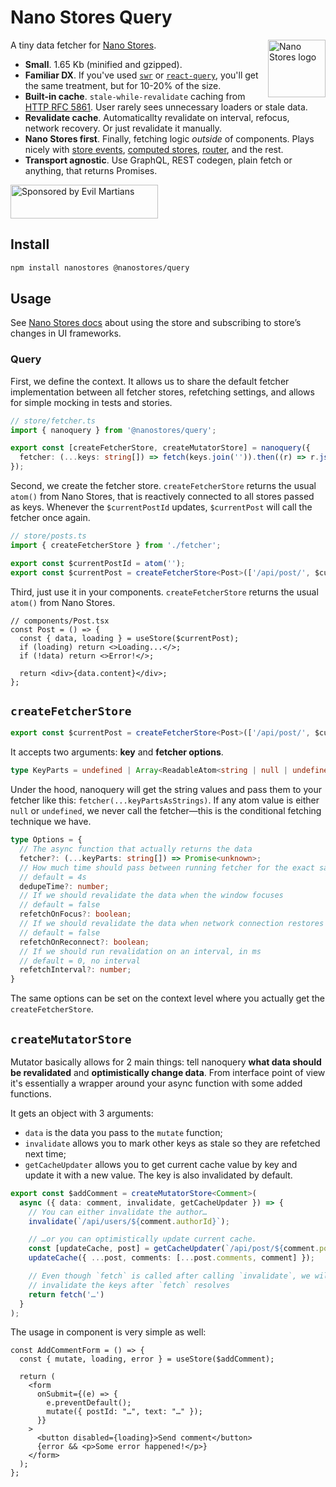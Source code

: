 # Nano Stores Query

<img align="right" width="92" height="92" title="Nano Stores logo"
     src="https://nanostores.github.io/nanostores/logo.svg">

A tiny data fetcher for [Nano Stores](https://github.com/nanostores/nanostores).

- **Small**. 1.65 Kb (minified and gzipped).
- **Familiar DX**. If you've used [`swr`](https://swr.vercel.app/) or
[`react-query`](https://react-query-v3.tanstack.com/), you'll get the same treatment,
but for 10-20% of the size.
- **Built-in cache**. `stale-while-revalidate` caching from 
[HTTP RFC 5861](https://tools.ietf.org/html/rfc5861). User rarely sees unnecessary
loaders or stale data.
- **Revalidate cache**. Automaticallty revalidate on interval, refocus, network 
recovery. Or just revalidate it manually.
- **Nano Stores first**. Finally, fetching logic *outside* of components. Plays nicely
with [store events](https://github.com/nanostores/nanostores#store-events),
[computed stores](https://github.com/nanostores/nanostores#computed-stores),
[router](https://github.com/nanostores/router), and the rest.
- **Transport agnostic**. Use GraphQL, REST codegen, plain fetch or anything,
that returns Promises.

<a href="https://evilmartians.com/?utm_source=nanostores-query">
  <img src="https://evilmartians.com/badges/sponsored-by-evil-martians.svg"
       alt="Sponsored by Evil Martians" width="236" height="54">
</a>

## Install

```sh
npm install nanostores @nanostores/query
```

## Usage

See [Nano Stores docs](https://github.com/nanostores/nanostores#guide)
about using the store and subscribing to store’s changes in UI frameworks.

### Query

First, we define the context. It allows us to share the default fetcher
implementation between all fetcher stores, refetching settings, and allows for
simple mocking in tests and stories.

```ts
// store/fetcher.ts
import { nanoquery } from '@nanostores/query';

export const [createFetcherStore, createMutatorStore] = nanoquery({
  fetcher: (...keys: string[]) => fetch(keys.join('')).then((r) => r.json()),
});
```

Second, we create the fetcher store. `createFetcherStore` returns the usual `atom()`
from Nano Stores, that is reactively connected to all stores passed as keys. Whenever
the `$currentPostId` updates, `$currentPost` will call the fetcher once again.

```ts
// store/posts.ts
import { createFetcherStore } from './fetcher';

export const $currentPostId = atom('');
export const $currentPost = createFetcherStore<Post>(['/api/post/', $currentPostId]);
```

Third, just use it in your components. `createFetcherStore` returns the usual
`atom()` from Nano Stores.

```tsx
// components/Post.tsx
const Post = () => {
  const { data, loading } = useStore($currentPost);
  if (loading) return <>Loading...</>;
  if (!data) return <>Error!</>;

  return <div>{data.content}</div>;
};

```

## `createFetcherStore`

```ts
export const $currentPost = createFetcherStore<Post>(['/api/post/', $currentPostId]);
```

It accepts two arguments: **key** and **fetcher options**.

```ts
type KeyParts = undefined | Array<ReadableAtom<string | null | undefined> | string>
```

Under the hood, nanoquery will get the string values and pass them to your fetcher
like this: `fetcher(...keyPartsAsStrings)`. If any atom value is either `null` or
`undefined`, we never call the fetcher—this is the conditional fetching technique we
have.

```ts
type Options = {
  // The async function that actually returns the data
  fetcher?: (...keyParts: string[]) => Promise<unknown>;
  // How much time should pass between running fetcher for the exact same key parts
  // default = 4s
  dedupeTime?: number;
  // If we should revalidate the data when the window focuses
  // default = false
  refetchOnFocus?: boolean;
  // If we should revalidate the data when network connection restores
  // default = false
  refetchOnReconnect?: boolean;
  // If we should run revalidation on an interval, in ms
  // default = 0, no interval
  refetchInterval?: number;
}
```

The same options can be set on the context level where you actually get the
`createFetcherStore`.

## `createMutatorStore`

Mutator basically allows for 2 main things: tell nanoquery **what data should be
revalidated** and **optimistically change data**. From interface point of view it's
essentially a wrapper around your async function with some added functions.

It gets an object with 3 arguments:

- `data` is the data you pass to the `mutate` function;
- `invalidate` allows you to mark other keys as stale so they are refetched next time;
- `getCacheUpdater` allows you to get current cache value by key and update it with
a new value. The key is also invalidated by default.

```ts
export const $addComment = createMutatorStore<Comment>(
  async ({ data: comment, invalidate, getCacheUpdater }) => {
    // You can either invalidate the author…
    invalidate(`/api/users/${comment.authorId}`);

    // …or you can optimistically update current cache.
    const [updateCache, post] = getCacheUpdater(`/api/post/${comment.postId}`);
    updateCache({ ...post, comments: [...post.comments, comment] });

    // Even though `fetch` is called after calling `invalidate`, we will only
    // invalidate the keys after `fetch` resolves
    return fetch('…')
  }
);
```

The usage in component is very simple as well:

```tsx
const AddCommentForm = () => {
  const { mutate, loading, error } = useStore($addComment);

  return (
    <form
      onSubmit={(e) => {
        e.preventDefault();
        mutate({ postId: "…", text: "…" });
      }}
    >
      <button disabled={loading}>Send comment</button>
      {error && <p>Some error happened!</p>}
    </form>
  );
};
```
